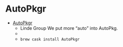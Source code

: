 # AutoPkgr
- [AutoPkgr](https://www.lindegroup.com/autopkgr)
  -  Linde Group We put more “auto” into AutoPkg.
  - 
  - `brew cask install AutoPkgr`
